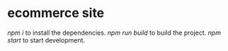 # ecommerce site

*npm i* to install the dependencies.
*npm run build* to build the project.
*npm start* to start development.
